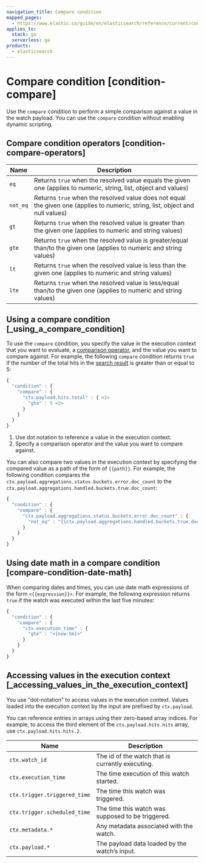 ```yaml
---
navigation_title: Compare condition
mapped_pages:
  - https://www.elastic.co/guide/en/elasticsearch/reference/current/condition-compare.html
applies_to:
  stack: ga
  serverless: ga
products:
  - elasticsearch
---
```


# Compare condition [condition-compare]

Use the `compare` condition to perform a simple comparison against a value in the watch payload. You can use the `compare` condition without enabling dynamic scripting.

## Compare condition operators [condition-compare-operators]

| Name | Description |
| --- | --- |
| `eq` | Returns `true` when the resolved value equals the given one (applies              to numeric, string, list, object and values) |
| `not_eq` | Returns `true` when the resolved value does not equal the given one              (applies to numeric, string, list, object and null values) |
| `gt` | Returns `true` when the resolved value is greater than the given              one (applies to numeric and string values) |
| `gte` | Returns `true` when the resolved value is greater/equal than/to the              given one (applies to numeric and string values) |
| `lt` | Returns `true` when the resolved value is less than the given one              (applies to numeric and string values) |
| `lte` | Returns `true` when the resolved value is less/equal than/to the              given one (applies to numeric and string values) |

## Using a compare condition [_using_a_compare_condition]

To use the `compare` condition, you specify the value in the execution context that you want to evaluate, a [comparison operator](#condition-compare-operators), and the value you want to compare against. For example, the following `compare` condition returns `true` if the number of the total hits in the [search result](input-search.md) is greater than or equal to 5:

```js
{
  "condition" : {
    "compare" : {
      "ctx.payload.hits.total" : { <1>
        "gte" : 5 <2>
      }
    }
  }
}
```

1. Use dot notation to reference a value in the execution context.
2. Specify a comparison operator and the value you want to compare against.

You can also compare two values in the execution context by specifying the compared value as a path of the form of `{{path}}`. For example, the following condition compares the `ctx.payload.aggregations.status.buckets.error.doc_count` to the `ctx.payload.aggregations.handled.buckets.true.doc_count`:

```js
{
  "condition" : {
    "compare" : {
      "ctx.payload.aggregations.status.buckets.error.doc_count" : {
        "not_eq" : "{{ctx.payload.aggregations.handled.buckets.true.doc_count}}"
      }
    }
  }
}
```

## Using date math in a compare condition [compare-condition-date-math]

When comparing dates and times, you can use date math expressions of the form `<{{expression}}>`. For example, the following expression returns `true` if the watch was executed within the last five minutes:

```js
{
  "condition" : {
    "compare" : {
      "ctx.execution_time" : {
        "gte" : "<{now-5m}>"
      }
    }
  }
}
```

## Accessing values in the execution context [_accessing_values_in_the_execution_context]

You use "dot-notation" to access values in the execution context. Values loaded into the execution context by the input are prefixed by `ctx.payload`.

You can reference entries in arrays using their zero-based array indices. For example, to access the third element of the `ctx.payload.hits.hits` array, use `ctx.payload.hits.hits.2`.

| Name | Description |
| --- | --- |
| `ctx.watch_id` | The id of the watch that is currently executing. |
| `ctx.execution_time` | The time execution of this watch started. |
| `ctx.trigger.triggered_time` | The time this watch was triggered. |
| `ctx.trigger.scheduled_time` | The time this watch was supposed to be triggered. |
| `ctx.metadata.*` | Any metadata associated with the watch. |
| `ctx.payload.*` | The payload data loaded by the watch’s input. |
